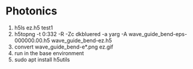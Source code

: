 # Photonics

1. h5ls ez.h5 test1
2. h5topng -t 0:332 -R -Zc dkbluered -a yarg -A wave_guide_bend-eps-000000.00.h5 wave_guide_bend-ez.h5
3. convert wave_guide_bend-e*.png ez.gif
4. run in the base environment 
5. sudo apt install h5utils
